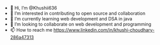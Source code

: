 - 👋 Hi, I’m @Khushii636
- 👀 I’m interested in contributing to open source and collaboration
- 🌱 I’m currently learning web development and DSA in java
- 💞️ I’m looking to collaborate on web development and programming
- 📫 How to reach me https://www.linkedin.com/in/khushi-choudhary-286a47313


<!---
Khushii636/Khushii636 is a ✨ special ✨ repository because its `README.md` (this file) appears on your GitHub profile.
You can click the Preview link to take a look at your changes.
--->

